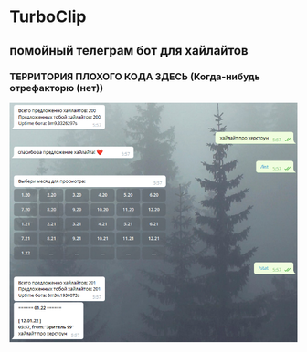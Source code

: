 # TurboClip  
## помойный телеграм бот для хайлайтов  
  
### ТЕРРИТОРИЯ ПЛОХОГО КОДА ЗДЕСЬ (Когда-нибудь отрефакторю (нет))  
  
![scr.png](scr.png)
